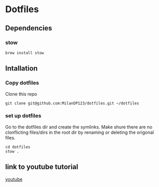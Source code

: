 # Dotfiles

## Dependencies

### stow
```
brew install stow
```


## Intallation
### Copy dotfiles

Clone this repo

```git
git clone git@github.com:MilanDP123/dotfiles.git ~/dotfiles
```

### set up dotfiles

Go to the dotfiles dir and create the symlinks.
Make shure there are no clonflicting files/dirs in the root dir
by renaming or deleting the origonal files.

```
cd dotfiles
stow .
```

## link to youtube tutorial
[youtube](https://www.youtube.com/watch?v=y6XCebnB9gs&list=WL&index=1)
